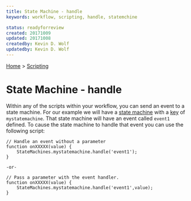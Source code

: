```yaml
---
title: State Machine - handle
keywords: workflow, scripting, handle, statemchine

status: readyforreview
created: 20171009
updated: 20171008
createdby: Kevin D. Wolf
updatedby: Kevin D. Wolf
---
```

[Home](../Index.md) > [Scripting](Index.md)

# State Machine - handle

Within any of the scripts within your workflow, you can send an event to 
a state machine.  For our example we will have a [state machine](../Workflows/StateMachines.md) with a [key](../Topics/Keys.md) of 
`mystatemachine`.  That state machine will have an event called `event1` defined.  To cause the 
state machine to handle that event you can use the following script:

```
// Handle an event without a parameter
function onXXXXX(value) {
    StateMachines.mystatemachine.handle('event1');
}

-or-

// Pass a parameter with the event handler.
function onXXXXX(value) {
    StateMachines.mystatemachine.handle('event1',value);
}
```
